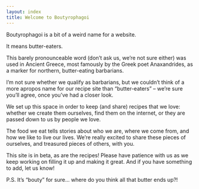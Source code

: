```yaml
---
layout: index
title: Welcome to Boutyrophagoi
---
```


Boutyrophagoi is a bit of a weird name for a website. 
 
 
It means butter-eaters.
 
 
This barely pronounceable word (don’t ask us, we’re not sure either) was used in Ancient Greece, most famously by the Greek poet Anaxandrides, as a marker for northern, butter-eating barbarians. 

I’m not sure whether we qualify as barbarians, but we couldn’t think of a more apropos name for our recipe site than “butter-eaters” – we’re sure you’ll agree, once you’ve had a closer look.

We set up this space in order to keep (and share) recipes that we love: whether we create them ourselves, find them on the internet, or they are passed down to us by people we love. 

The food we eat tells stories about who we are, where we come from, and how we like to live our lives. We’re really excited to share these pieces of ourselves, and treasured pieces of others, with you. 
 
 
This site is in beta, as are the recipes! Please have patience with us as we keep working on filling it up and making it great. And if you have something to add, let us know! 
 
 
P.S. It’s “bouty” for sure… where do you think all that butter ends up?!


